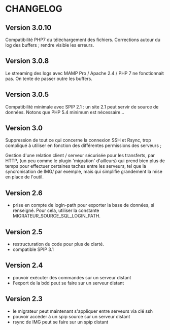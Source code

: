 CHANGELOG
=========

Version 3.0.10
--------------

Compatibilité PHP7 du téléchargement des fichiers.
Corrections autour du log des buffers ; rendre visible les erreurs.


Version 3.0.8
-------------

Le streaming des logs avec MAMP Pro / Apache 2.4 / PHP 7 ne fonctionnait pas. 
On tente de passer outre les buffers.

Version 3.0.5
-------------

Compatibilité minimale avec SPIP 2.1 : un site 2.1 peut servir de source de données.
Notons que PHP 5.4 minimum est nécessaire…

Version 3.0
-----------

Suppression de tout ce qui concerne la connexion SSH et Rsync, trop compliqué à utiliser
en fonction des différentes permissions des serveurs ;

Gestion d'une relation client / serveur sécurisée pour les transferts, par HTTP,
(un peu comme le plugin 'migration' d'ailleurs) qui prend bien plus de temps pour effectuer
certaines taches entre les serveurs, tel que la syncronisation de IMG/ par exemple,
mais qui simplifie grandement la mise en place de l'outil.




Version 2.6
-----------

- prise en compte de login-path pour exporter la base de données, si renseigné.
  Pour cela, utiliser la constante MIGRATEUR_SOURCE_SQL_LOGIN_PATH.

Version 2.5
-----------

- restructuration du code pour plus de clarté.
- compatible SPIP 3.1


Version 2.4
-----------

- pouvoir exécuter des commandes sur un serveur distant
- l'export de la bdd peut se faire sur un serveur distant

Version 2.3
-----------

- le migrateur peut maintenant s'appliquer entre serveurs via clé ssh
- pouvoir accéder à un spip source sur un serveur distant
- rsync de IMG peut se faire sur un spip distant
